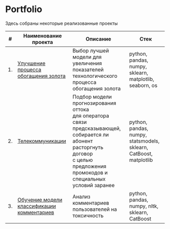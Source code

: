 # Portfolio

Здесь собраны некоторые реализованные проекты

| #    | Наименование проекта                | Описание                                                     | Стек                                                         |
| ---- | ------------------------------------------------------------ | ------------------------------------------------------------ | ------------------------------------------------------------ |
| 1.   | [Улучшение процесса обогащения золота]() | Выбор лучшей модели для увеличения <br/>показателей технологического процесса <br/>обогащения золота | python, pandas, numpy, sklearn, matplotlib, seaborn, os       |
| 2.   | [Телекоммуникации]() | Подбор модели прогнозирования оттока <br/> для оператора связи предсказывающей, собирается ли абонент расторгнуть договор <br/> с целью предложения промокодов и специальных условий заранее | python, pandas, numpy, statsmodels, sklearn, CatBoost, matplotlib |
| 3.   | [Обучение модели классификации комментариев]() | Анализ комментариев пользователей на токсичность             | python, pandas, numpy, nltk, sklearn, CatBoost |
